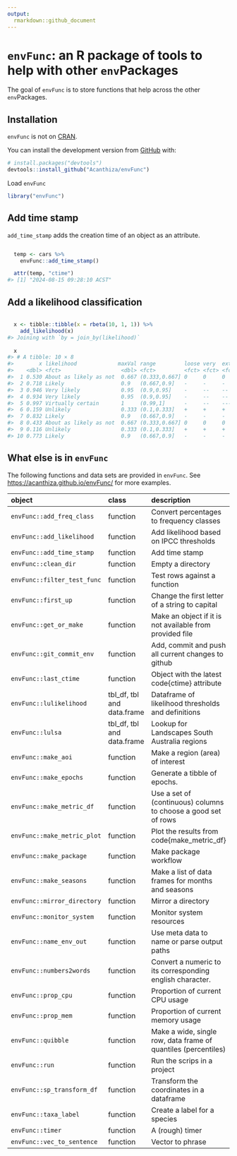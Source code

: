```yaml
---
output:
  rmarkdown::github_document
---
```


<!-- README.md is generated from README.Rmd. Please edit that file -->



# `envFunc`: an R package of tools to help with other `env`Packages

<!-- badges: start -->
<!-- badges: end -->

The goal of `envFunc` is to store functions that help across the other `env`Packages.

## Installation

`envFunc` is not on [CRAN](https://CRAN.R-project.org).

You can install the development version from [GitHub](https://github.com/) with:

``` r
# install.packages("devtools")
devtools::install_github("Acanthiza/envFunc")
```

Load `envFunc`


```r
library("envFunc")
```

## Add time stamp

`add_time_stamp` adds the creation time of an object as an attribute.


```r

  temp <- cars %>%
    envFunc::add_time_stamp()

  attr(temp, "ctime")
#> [1] "2024-08-15 09:28:10 ACST"
```

## Add a likelihood classification


```r

  x <- tibble::tibble(x = rbeta(10, 1, 1)) %>%
    add_likelihood(x)
#> Joining with `by = join_by(likelihood)`
  
  x
#> # A tibble: 10 × 8
#>        x likelihood             maxVal range         loose very  extreme exceptional
#>    <dbl> <fct>                   <dbl> <fct>         <fct> <fct> <fct>   <fct>      
#>  1 0.530 About as likely as not  0.667 (0.333,0.667] 0     0     0       0          
#>  2 0.718 Likely                  0.9   (0.667,0.9]   -     -     -       -          
#>  3 0.946 Very likely             0.95  (0.9,0.95]    -     --    --      --         
#>  4 0.934 Very likely             0.95  (0.9,0.95]    -     --    --      --         
#>  5 0.997 Virtually certain       1     (0.99,1]      -     --    ---     ----       
#>  6 0.159 Unlikely                0.333 (0.1,0.333]   +     +     +       +          
#>  7 0.832 Likely                  0.9   (0.667,0.9]   -     -     -       -          
#>  8 0.433 About as likely as not  0.667 (0.333,0.667] 0     0     0       0          
#>  9 0.116 Unlikely                0.333 (0.1,0.333]   +     +     +       +          
#> 10 0.773 Likely                  0.9   (0.667,0.9]   -     -     -       -
```

## What else is in `envFunc`

The following functions and data sets are provided in `envFunc`. See https://acanthiza.github.io/envFunc/ for more examples.



|object                      |class                      |description                                                    |
|:---------------------------|:--------------------------|:--------------------------------------------------------------|
|`envFunc::add_freq_class`   |function                   |Convert percentages to frequency classes                       |
|`envFunc::add_likelihood`   |function                   |Add likelihood based on IPCC thresholds                        |
|`envFunc::add_time_stamp`   |function                   |Add time stamp                                                 |
|`envFunc::clean_dir`        |function                   |Empty a directory                                              |
|`envFunc::filter_test_func` |function                   |Test rows against a function                                   |
|`envFunc::first_up`         |function                   |Change the first letter of a string to capital                 |
|`envFunc::get_or_make`      |function                   |Make an object if it is not available from provided file       |
|`envFunc::git_commit_env`   |function                   |Add, commit and push all current changes to github             |
|`envFunc::last_ctime`       |function                   |Object with the latest code{ctime} attribute                   |
|`envFunc::lulikelihood`     |tbl_df, tbl and data.frame |Dataframe of likelihood thresholds and definitions             |
|`envFunc::lulsa`            |tbl_df, tbl and data.frame |Lookup for Landscapes South Australia regions                  |
|`envFunc::make_aoi`         |function                   |Make a region (area) of interest                               |
|`envFunc::make_epochs`      |function                   |Generate a tibble of epochs.                                   |
|`envFunc::make_metric_df`   |function                   |Use a set of (continuous) columns to choose a good set of rows |
|`envFunc::make_metric_plot` |function                   |Plot the results from code{make_metric_df}                     |
|`envFunc::make_package`     |function                   |Make package workflow                                          |
|`envFunc::make_seasons`     |function                   |Make a list of data frames for months and seasons              |
|`envFunc::mirror_directory` |function                   |Mirror a directory                                             |
|`envFunc::monitor_system`   |function                   |Monitor system resources                                       |
|`envFunc::name_env_out`     |function                   |Use meta data to name or parse output paths                    |
|`envFunc::numbers2words`    |function                   |Convert a numeric to its corresponding english character.      |
|`envFunc::prop_cpu`         |function                   |Proportion of current CPU usage                                |
|`envFunc::prop_mem`         |function                   |Proportion of current memory usage                             |
|`envFunc::quibble`          |function                   |Make a wide, single row, data frame of quantiles (percentiles) |
|`envFunc::run`              |function                   |Run the scrips in a project                                    |
|`envFunc::sp_transform_df`  |function                   |Transform the coordinates in a dataframe                       |
|`envFunc::taxa_label`       |function                   |Create a label for a species                                   |
|`envFunc::timer`            |function                   |A (rough) timer                                                |
|`envFunc::vec_to_sentence`  |function                   |Vector to phrase                                               |






